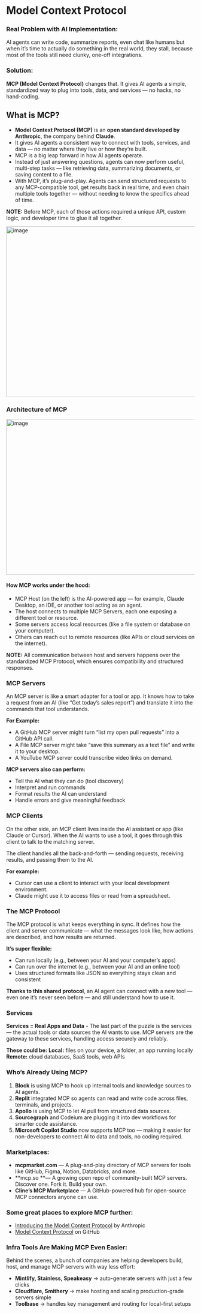 # Model Context Protocol

### Real Problem with AI Implementation:

AI agents can write code, summarize reports, even chat like humans but when it’s time to actually do something in the real world, they stall, because most of the tools still need clunky, one-off integrations.

### Solution:

**MCP (Model Context Protocol)** changes that. It gives AI agents a simple, standardized way to plug into tools, data, and services — no hacks, no hand-coding.

## What is MCP?
- **Model Context Protocol (MCP)** is an **open standard developed by Anthropic**, the company behind **Claude**.
- It gives AI agents a consistent way to connect with tools, services, and data — no matter where they live or how they’re built.
- MCP is a big leap forward in how AI agents operate.
- Instead of just answering questions, agents can now perform useful, multi-step tasks — like retrieving data, summarizing documents, or saving content to a file.
- With MCP, it’s plug-and-play. Agents can send structured requests to any MCP-compatible tool, get results back in real time, and even chain multiple tools together — without needing to know the specifics ahead of time.

**NOTE:** Before MCP, each of those actions required a unique API, custom logic, and developer time to glue it all together.

<img width="700" height="455" alt="image" src="https://github.com/user-attachments/assets/7692d73f-c769-493f-863f-53ccf1b288c6" />

### Architecture of MCP

<img width="700" height="415" alt="image" src="https://github.com/user-attachments/assets/db1f2704-3fa5-4554-9154-38b68e37d70e" />

#### How MCP works under the hood:

- MCP Host (on the left) is the AI-powered app — for example, Claude Desktop, an IDE, or another tool acting as an agent.
- The host connects to multiple MCP Servers, each one exposing a different tool or resource.
- Some servers access local resources (like a file system or database on your computer).
- Others can reach out to remote resources (like APIs or cloud services on the internet).

**NOTE:** All communication between host and servers happens over the standardized MCP Protocol, which ensures compatibility and structured responses.

### MCP Servers

An MCP server is like a smart adapter for a tool or app. It knows how to take a request from an AI (like “Get today’s sales report”) and translate it into the commands that tool understands.

**For Example:**

- A GitHub MCP server might turn “list my open pull requests” into a GitHub API call.
- A File MCP server might take “save this summary as a text file” and write it to your desktop.
- A YouTube MCP server could transcribe video links on demand.

**MCP servers also can perform:**
- Tell the AI what they can do (tool discovery)
- Interpret and run commands
- Format results the AI can understand
- Handle errors and give meaningful feedback

### MCP Clients

On the other side, an MCP client lives inside the AI assistant or app (like Claude or Cursor). When the AI wants to use a tool, it goes through this client to talk to the matching server.

The client handles all the back-and-forth — sending requests, receiving results, and passing them to the AI.

**For example:**

- Cursor can use a client to interact with your local development environment.
- Claude might use it to access files or read from a spreadsheet.

### The MCP Protocol

The MCP protocol is what keeps everything in sync. It defines how the client and server communicate — what the messages look like, how actions are described, and how results are returned.

**It’s super flexible:**
- Can run locally (e.g., between your AI and your computer’s apps)
- Can run over the internet (e.g., between your AI and an online tool)
- Uses structured formats like JSON so everything stays clean and consistent

**Thanks to this shared protocol**, an AI agent can connect with a new tool — even one it’s never seen before — and still understand how to use it.

### Services

**Services = Real Apps and Data** - The last part of the puzzle is the services — the actual tools or data sources the AI wants to use. MCP servers are the gateway to these services, handling access securely and reliably.

**These could be:**
**Local:** files on your device, a folder, an app running locally
**Remote:** cloud databases, SaaS tools, web APIs

### Who’s Already Using MCP?

1. **Block** is using MCP to hook up internal tools and knowledge sources to AI agents.
2. **Replit** integrated MCP so agents can read and write code across files, terminals, and projects.
3. **Apollo** is using MCP to let AI pull from structured data sources.
4. **Sourcegraph** and Codeium are plugging it into dev workflows for smarter code assistance.
5. **Microsoft Copilot Studio** now supports MCP too — making it easier for non-developers to connect AI to data and tools, no coding required.

### Marketplaces:

- **mcpmarket.com** — A plug-and-play directory of MCP servers for tools like GitHub, Figma, Notion, Databricks, and more.
- **mcp.so **— A growing open repo of community-built MCP servers. Discover one. Fork it. Build your own.
- **Cline’s MCP Marketplace** — A GitHub-powered hub for open-source MCP connectors anyone can use.

### Some great places to explore MCP further:

- [Introducing the Model Context Protocol](https://www.anthropic.com/news/model-context-protocol) by Anthropic
- [Model Context Protocol](https://github.com/modelcontextprotocol) on GitHub

### Infra Tools Are Making MCP Even Easier:

Behind the scenes, a bunch of companies are helping developers build, host, and manage MCP servers with way less effort:

- **Mintlify, Stainless, Speakeasy** → auto-generate servers with just a few clicks
- **Cloudflare, Smithery** → make hosting and scaling production-grade servers simple
- **Toolbase** → handles key management and routing for local-first setups
